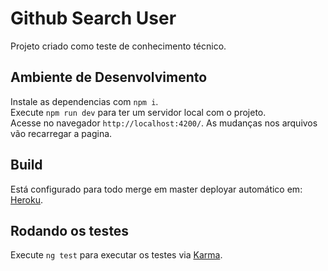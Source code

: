 # Github Search User

Projeto criado como teste de conhecimento técnico.

## Ambiente de Desenvolvimento

Instale as dependencias com `npm i`.\
Execute `npm run dev` para ter um servidor local com o projeto.\
Acesse no navegador `http://localhost:4200/`. As mudanças nos arquivos vão recarregar a pagina.

## Build

Está configurado para todo merge em master deployar automático em: [Heroku](https://paulo-compasso.herokuapp.com/).

## Rodando os testes

Execute `ng test` para executar os testes via [Karma](https://karma-runner.github.io).
